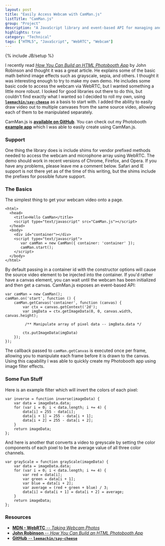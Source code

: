 ```yaml
---
layout: post
title: "Easily Access Webcam with CamMan.js"
listTitle: "CamMan.js"
group: "Project"
description: "A JavaScript library and event-based API for managing and accessing the webcam and microphone using WebRTC."
highlights: true
category: "Technical"
tags: ["HTML5", "JavaScript", "WebRTC", "Webcam"]
---
```

{% include JB/setup %}

I recently read [*How You Can Build an HTML Photobooth App*][robinson] by
John Robinson and thought it was a great article. He explains some of the basic
math behind image effects such as grayscale, sepia, and others. I thought it
was interesting enough to try to make my own demo. He includes some basic code
to access the webcam via WebRTC, but I wanted something a little more robust.
I looked for good libraries out there to do this, but couldn't find exactly
what I wanted so I decided to roll my own, using 
[**`leemachin/say-cheese`**][leemachin] as a basis to start with. I added the
ability to easily draw video out to multiple canvases from the same source
video, allowing each of them to be manipulated separately.

CamMan.js is [**available on GitHub**][repo]. You can check out my Photobooth
[**example app**][demo] which I was able to easily create using CamMan.js.

### Support

One thing the library does is include shims for vendor prefixed methods needed
to access the webcam and microphone array using WebRTC. The demo should work in
recent versions of Chrome, Firefox, and Opera. If you have any problems, please
leave me a comment below. Safari and IE support is not there yet as of the time
of this writing, but the shims include the prefixes for possible future support.

### The Basics

The simplest thing to get your webcam video onto a page.

```
<html>
  <head>
    <title>Hello CamMan</title>
    <script type="text/javascript" src="CamMan.js"></script>
  </head>
  <body>
    <div id="container"></div>
    <script type="text/javascript">
       var camMan = new CamMan({ container: 'container' });
       camMan.start();
    </script>
  </body>
</html>
```

By default passing in a container id with the constructor options will cause
the source video element to be injected into the container. If you'd rather
have a canvas element, you can wait until the webcam has been initialized and
then get a canvas. CamMan.js exposes an event-based API:

<pre><code class="javascript">var camMan = new CamMan();
camMan.on('start', function () {
	camMan.getCanvas('container', function (canvas) {
        var ctx = canvas.getContext('2d');
        var imgData = ctx.getImageData(0, 0, canvas.width, canvas.height);

		 /** Manipulate array of pixel data -- imgData.data */

        ctx.putImageData(imgData)
    });
});
</code></pre>

The callback passed to `camMan.getCanvas` is executed once per frame, allowing
you to manipulate each frame before it is drawn to the canvas. Using this
capability I was able to quickly create my Photobooth app using image filter
effects.

### Some Fun Stuff

Here is an example filter which will invert the colors of each pixel:

<pre><code class="javascript">var inverse = function inverse(imageData) {
    var data = imageData.data;
    for (var i = 0; i < data.length; i += 4) {
		data[i] = 255 - data[i];
		data[i + 1] = 255 - data[i + 1];
		data[i + 2] = 255 - data[i + 2];
    }
    return imageData;
};
</code></pre>

And here is another that converts a video to greyscale by setting the color
components of each pixel to be the average value of all three color channels.

<pre><code class="javascript">var grayScale = function grayScale(imageData) {
	var data = imageData.data;
	for (var i = 0; i < data.length; i += 4) {
		var red = data[i];
		var green = data[i + 1];
		var blue = data[i + 2];
		var average = (red + green + blue) / 3;
		data[i] = data[i + 1] = data[i + 2] = average;
	}
	return imageData;
};
</code></pre>

### Resources

 - [**MDN - WebRTC** -- *Taking Webcam Photos*][mdn]
 - [**John Robinson** -- *How You Can Build an HTML Photobooth App*][robinson]
 - [**GitHub** -- **`leemachin/say-cheese`**][leemachin]


[robinson]: http://www.storminthecastle.com/2013/05/07/how-you-can-build-an-html5-photobooth-app/
[leemachin]: https://github.com/leemachin/say-cheese
[repo]: https://github.com/CoryG89/CamMan.js
[demo]: http://coryg89.github.io/CamMan.js/example
[mdn]: https://developer.mozilla.org/en-US/docs/WebRTC/Taking_webcam_photos